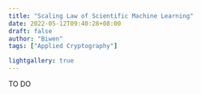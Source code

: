 ```yaml
---
title: "Scaling Law of Scientific Machine Learning"
date: 2022-05-12T09:40:28+08:00
draft: false
author: "Biwen"
tags: ["Applied Cryptography"]

lightgallery: true
---
```


TO DO
